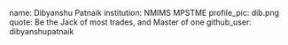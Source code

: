 name: Dibyanshu Patnaik
institution: NMIMS MPSTME
profile_pic: dib.png
quote: Be the Jack of most trades, and Master of one
github_user: dibyanshupatnaik
